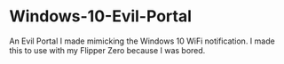 # Windows-10-Evil-Portal
An Evil Portal I made mimicking the Windows 10 WiFi notification.
I made this to use with my Flipper Zero because I was bored.
